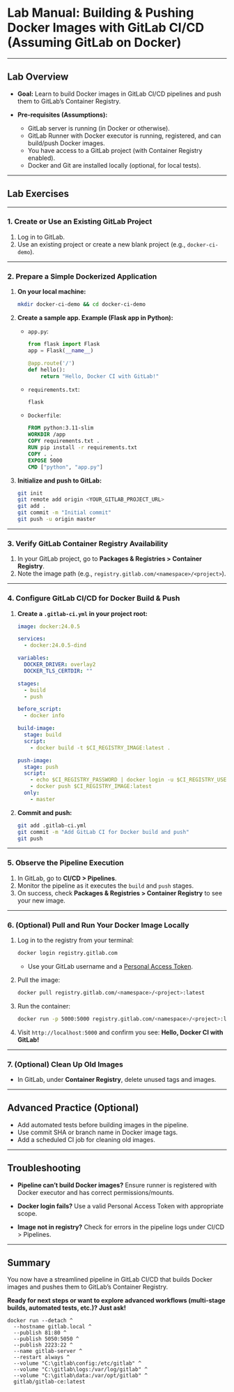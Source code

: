 
# **Lab Manual: Building & Pushing Docker Images with GitLab CI/CD (Assuming GitLab on Docker)**

---

## **Lab Overview**

* **Goal:** Learn to build Docker images in GitLab CI/CD pipelines and push them to GitLab’s Container Registry.
* **Pre-requisites (Assumptions):**

  * GitLab server is running (in Docker or otherwise).
  * GitLab Runner with Docker executor is running, registered, and can build/push Docker images.
  * You have access to a GitLab project (with Container Registry enabled).
  * Docker and Git are installed locally (optional, for local tests).

---

## **Lab Exercises**

---

### **1. Create or Use an Existing GitLab Project**

1. Log in to GitLab.
2. Use an existing project or create a new blank project (e.g., `docker-ci-demo`).

---

### **2. Prepare a Simple Dockerized Application**

1. **On your local machine:**

   ```sh
   mkdir docker-ci-demo && cd docker-ci-demo
   ```

2. **Create a sample app. Example (Flask app in Python):**

   * `app.py`:

     ```python
     from flask import Flask
     app = Flask(__name__)

     @app.route('/')
     def hello():
         return "Hello, Docker CI with GitLab!"
     ```
   * `requirements.txt`:

     ```
     flask
     ```
   * `Dockerfile`:

     ```dockerfile
     FROM python:3.11-slim
     WORKDIR /app
     COPY requirements.txt .
     RUN pip install -r requirements.txt
     COPY . .
     EXPOSE 5000
     CMD ["python", "app.py"]
     ```

3. **Initialize and push to GitLab:**

   ```sh
   git init
   git remote add origin <YOUR_GITLAB_PROJECT_URL>
   git add .
   git commit -m "Initial commit"
   git push -u origin master
   ```

---

### **3. Verify GitLab Container Registry Availability**

1. In your GitLab project, go to **Packages & Registries > Container Registry**.
2. Note the image path (e.g., `registry.gitlab.com/<namespace>/<project>`).

---

### **4. Configure GitLab CI/CD for Docker Build & Push**

1. **Create a `.gitlab-ci.yml` in your project root:**

   ```yaml
   image: docker:24.0.5

   services:
     - docker:24.0.5-dind

   variables:
     DOCKER_DRIVER: overlay2
     DOCKER_TLS_CERTDIR: ""

   stages:
     - build
     - push

   before_script:
     - docker info

   build-image:
     stage: build
     script:
       - docker build -t $CI_REGISTRY_IMAGE:latest .

   push-image:
     stage: push
     script:
       - echo $CI_REGISTRY_PASSWORD | docker login -u $CI_REGISTRY_USER --password-stdin $CI_REGISTRY
       - docker push $CI_REGISTRY_IMAGE:latest
     only:
       - master
   ```

2. **Commit and push:**

   ```sh
   git add .gitlab-ci.yml
   git commit -m "Add GitLab CI for Docker build and push"
   git push
   ```

---

### **5. Observe the Pipeline Execution**

1. In GitLab, go to **CI/CD > Pipelines**.
2. Monitor the pipeline as it executes the `build` and `push` stages.
3. On success, check **Packages & Registries > Container Registry** to see your new image.

---

### **6. (Optional) Pull and Run Your Docker Image Locally**

1. Log in to the registry from your terminal:

   ```sh
   docker login registry.gitlab.com
   ```

   * Use your GitLab username and a [Personal Access Token](https://gitlab.com/-/profile/personal_access_tokens).

2. Pull the image:

   ```sh
   docker pull registry.gitlab.com/<namespace>/<project>:latest
   ```

3. Run the container:

   ```sh
   docker run -p 5000:5000 registry.gitlab.com/<namespace>/<project>:latest
   ```

4. Visit `http://localhost:5000` and confirm you see:
   **Hello, Docker CI with GitLab!**

---

### **7. (Optional) Clean Up Old Images**

* In GitLab, under **Container Registry**, delete unused tags and images.

---

## **Advanced Practice (Optional)**

* Add automated tests before building images in the pipeline.
* Use commit SHA or branch name in Docker image tags.
* Add a scheduled CI job for cleaning old images.

---

## **Troubleshooting**

* **Pipeline can’t build Docker images?**
  Ensure runner is registered with Docker executor and has correct permissions/mounts.

* **Docker login fails?**
  Use a valid Personal Access Token with appropriate scope.

* **Image not in registry?**
  Check for errors in the pipeline logs under CI/CD > Pipelines.

---

## **Summary**

You now have a streamlined pipeline in GitLab CI/CD that builds Docker images and pushes them to GitLab’s Container Registry.

**Ready for next steps or want to explore advanced workflows (multi-stage builds, automated tests, etc.)? Just ask!**


```
docker run --detach ^
  --hostname gitlab.local ^
  --publish 81:80 ^
  --publish 5050:5050 ^
  --publish 2223:22 ^
  --name gitlab-server ^
  --restart always ^
  --volume "C:\gitlab\config:/etc/gitlab" ^
  --volume "C:\gitlab\logs:/var/log/gitlab" ^
  --volume "C:\gitlab\data:/var/opt/gitlab" ^
  gitlab/gitlab-ce:latest

```